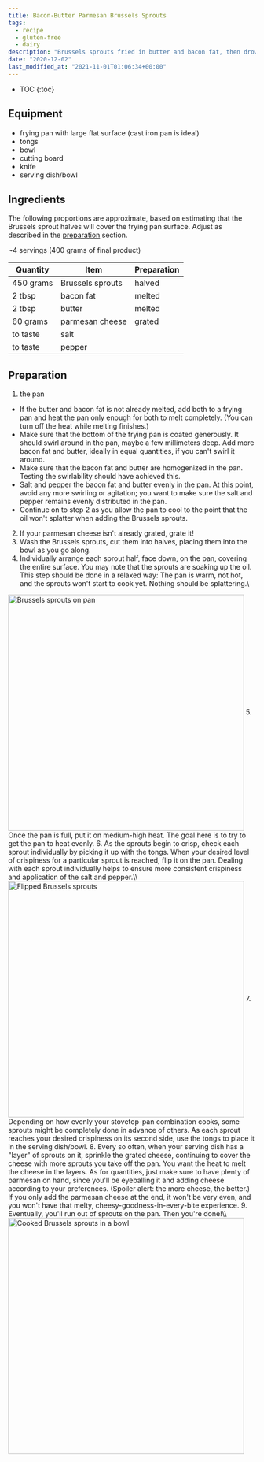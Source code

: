 ```yaml
---
title: Bacon-Butter Parmesan Brussels Sprouts
tags:
  - recipe
  - gluten-free
  - dairy
description: "Brussels sprouts fried in butter and bacon fat, then drowned in parmesan cheese"
date: "2020-12-02"
last_modified_at: "2021-11-01T01:06:34+00:00"
---
```


* TOC
{:toc}

## Equipment
* frying pan with large flat surface (cast iron pan is ideal)
* tongs
* bowl
* cutting board
* knife
* serving dish/bowl

## Ingredients
The following proportions are approximate, based on estimating that the Brussels sprout halves will cover the frying pan surface. Adjust as described in the [preparation](#preparation) section.

~4 servings (400 grams of final product)

|Quantity|Item|Preparation|
|-|-|-|
|450 grams|Brussels sprouts|halved|
|2 tbsp|bacon fat|melted|
|2 tbsp|butter|melted|
|60 grams|parmesan cheese|grated|
|to taste|salt| |
|to taste|pepper| |

## Preparation
1. the pan
  * If the butter and bacon fat is not already melted, add both to a frying pan and heat the pan only enough for both to melt completely. (You can turn off the heat while melting finishes.)
  * Make sure that the bottom of the frying pan is coated generously. It should swirl around in the pan, maybe a few millimeters deep. Add more bacon fat and butter, ideally in equal quantities, if you can't swirl it around.
  * Make sure that the bacon fat and butter are homogenized in the pan. Testing the swirlability should have achieved this.
  * Salt and pepper the bacon fat and butter evenly in the pan. At this point, avoid any more swirling or agitation; you want to make sure the salt and pepper remains evenly distributed in the pan.
  * Continue on to step 2 as you allow the pan to cool to the point that the oil won't splatter when adding the Brussels sprouts.
2. If your parmesan cheese isn't already grated, grate it!
3. Wash the Brussels sprouts, cut them into halves, placing them into the bowl as you go along.
4. Individually arrange each sprout half, face down, on the pan, covering the entire surface. You may note that the sprouts are soaking up the oil. This step should be done in a relaxed way: The pan is warm, not hot, and the sprouts won't start to cook yet. Nothing should be splattering.\\
<img src="https://lh3.googleusercontent.com/pw/ACtC-3enZjjEwGGoU-AOPd_mOHQhcWpOQJ5z4SrSeFpdhNkFOVjC1xs923CKYOgyqzvFmV0K_Ir30sxJ5za4Lj1sguQ-dAZsYBxYUXOKXXItniCCAR8FFzyw_wqmmirSGeIYwLbOcvUA5l_KJsmRqYY5f2TG6Q=w1720-h1290-no?authuser=0" alt="Brussels sprouts on pan" width="480px" align="center" />
5. Once the pan is full, put it on medium-high heat. The goal here is to try to get the pan to heat evenly.
6. As the sprouts begin to crisp, check each sprout individually by picking it up with the tongs. When your desired level of crispiness for a particular sprout is reached, flip it on the pan. Dealing with each sprout individually helps to ensure more consistent crispiness and application of the salt and pepper.\\
<img src="https://lh3.googleusercontent.com/pw/ACtC-3e_vLXORshw1VfoewQbiqgEMGWGG7RehNCulQHcwj_aCi4MJsL2OGK3QrQ7K2JD_tjKHv2hFrNkhr2OqryomKXENS__ajBr0riBs8Z5Joi94zUiJnNqLxHVWj3rbjqjh6BQIu5CqO2YMRapH28Z60LQRw=w980-h1306-no?authuser=0" alt="Flipped Brussels sprouts" width="480px" align="center" />
7. Depending on how evenly your stovetop-pan combination cooks, some sprouts might be completely done in advance of others. As each sprout reaches your desired crispiness on its second side, use the tongs to place it in the serving dish/bowl.
8. Every so often, when your serving dish has a "layer" of sprouts on it, sprinkle the grated cheese, continuing to cover the cheese with more sprouts you take off the pan. You want the heat to melt the cheese in the layers. As for quantities, just make sure to have plenty of parmesan on hand, since you'll be eyeballing it and adding cheese according to your preferences. (Spoiler alert: the more cheese, the better.) If you only add the parmesan cheese at the end, it won't be very even, and you won't have that melty, cheesy-goodness-in-every-bite experience.
9. Eventually, you'll run out of sprouts on the pan. Then you're done!\\
<img src="https://lh3.googleusercontent.com/pw/ACtC-3eEox6B_353Yoe1wp-Sf5Gumy-VdlpGaic2N3niPMyNV5-5jySdHH5bz8Y0sFPe23s789lhBS3cppOf-7QBXFRT4MH8wws_y7i5z32FpqjkiktMeWyhy9lOL5H5XgSgUmNUOT06oweSPVVTOfwMU1bBsA=w1720-h1290-no?authuser=0" alt="Cooked Brussels sprouts in a bowl" width="480px" align="center" />
